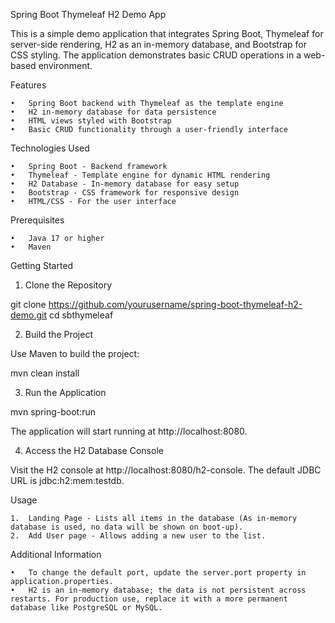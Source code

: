 Spring Boot Thymeleaf H2 Demo App

This is a simple demo application that integrates Spring Boot, Thymeleaf for server-side rendering, H2 as an in-memory database, and Bootstrap for CSS styling. The application demonstrates basic CRUD operations in a web-based environment.

Features

	•	Spring Boot backend with Thymeleaf as the template engine
	•	H2 in-memory database for data persistence
	•	HTML views styled with Bootstrap
	•	Basic CRUD functionality through a user-friendly interface

Technologies Used

	•	Spring Boot - Backend framework
	•	Thymeleaf - Template engine for dynamic HTML rendering
	•	H2 Database - In-memory database for easy setup
	•	Bootstrap - CSS framework for responsive design
	•	HTML/CSS - For the user interface

Prerequisites

	•	Java 17 or higher
	•	Maven

Getting Started

1. Clone the Repository

git clone https://github.com/yourusername/spring-boot-thymeleaf-h2-demo.git
cd sbthymeleaf

2. Build the Project

Use Maven to build the project:

mvn clean install

3. Run the Application

mvn spring-boot:run

The application will start running at http://localhost:8080.

4. Access the H2 Database Console

Visit the H2 console at http://localhost:8080/h2-console. The default JDBC URL is jdbc:h2:mem:testdb.


Usage

	1.	Landing Page - Lists all items in the database (As in-memory database is used, no data will be shown on boot-up).
	2.	Add User page - Allows adding a new user to the list.



Additional Information

	•	To change the default port, update the server.port property in application.properties.
	•	H2 is an in-memory database; the data is not persistent across restarts. For production use, replace it with a more permanent database like PostgreSQL or MySQL.
